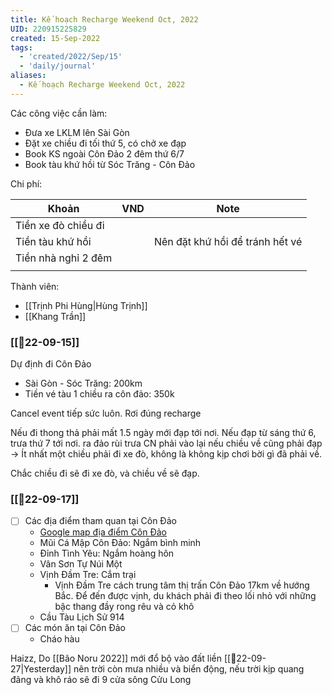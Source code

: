 ```yaml
---
title: Kế hoạch Recharge Weekend Oct, 2022
UID: 220915225829
created: 15-Sep-2022
tags:
  - 'created/2022/Sep/15'
  - 'daily/journal'
aliases:
  - Kế hoạch Recharge Weekend Oct, 2022
---
```


Các công việc cần làm:
- Đưa xe LKLM lên Sài Gòn 
- Đặt xe chiều đi tối thứ 5, có chở xe đạp
- Book KS ngoài Côn Đảo 2 đêm thứ 6/7  
- Book tàu khứ hồi từ Sóc Trăng - Côn Đảo

Chi phí:

| Khoản               | VND | Note                            |
| ------------------- | --- | ------------------------------- |
| Tiền xe đò chiều đi |     |                                 |
| Tiền tàu khứ hồi    |     | Nên đặt khứ hồi để tránh hết vé |
| Tiền nhà nghỉ 2 đêm |     |                                 |
|                     |     |                                 |

Thành viên:
- [[Trịnh Phi Hùng|Hùng Trịnh]]
- [[Khang Trần]]

### [[📝22-09-15]]

Dự định đi Côn Đảo
- Sài Gòn - Sóc Trăng: 200km
- Tiền vé tàu 1 chiều ra côn đảo: 350k

Cancel event tiếp sức luôn. Rơi đúng recharge

Nếu đi thong thả  phải mất 1.5 ngày mới đạp tới nơi. Nếu đạp từ sáng thứ 6, trưa thứ 7 tới nơi. ra đảo rùi trưa CN phải vào lại nếu chiều về cũng phải đạp
-> Ít nhất một chiều phải đi xe đò, không là không kịp chơi bời gì đã phải về.
 
 Chắc chiều đi sẽ đi xe đò, và chiều về sẽ đạp.

### [[📝22-09-17]]
- [ ] Các địa điểm tham quan tại Côn Đảo
	- [Google map địa điểm Côn Đảo](https://www.google.com/maps/d/edit?mid=1iHDgChqJiiN_gKa7hA0IH94AQKtCE2c&ll=8.6957831061765%2C106.56369162216073&z=13)
	- Mũi Cá Mập Côn Đảo: Ngắm bình minh
	- Đỉnh Tình Yêu: Ngắm hoàng hôn
	- Vân Sơn Tự Núi Một
	- Vịnh Đầm Tre: Cắm trại
		- Vịnh Đầm Tre cách trung tâm thị trấn Côn Đảo 17km về hướng Bắc. Để đến được vịnh, du khách phải đi theo lối nhỏ với những bậc thang đầy rong rêu và cỏ khô
	- Cầu Tàu Lịch Sử 914
- [ ] Các món ăn tại Côn Đảo
	- Cháo hàu

Haizz, Do [[Bão Noru 2022]] mới đổ bộ vào đất liền [[📝22-09-27|Yesterday]] nên trời còn mưa nhiều và biển động, nếu trời kịp quang đãng và khô ráo sẽ đi 9 cửa sông Cửu Long